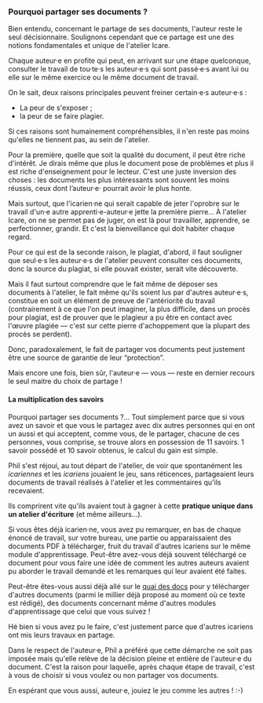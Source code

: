 ### Pourquoi partager ses documents ?

Bien entendu, concernant le partage de ses documents, l'auteur reste le seul décisionnaire. Soulignons cependant que ce partage est une des notions fondamentales et unique de l'atelier Icare.

Chaque auteur·e en profite qui peut, en arrivant sur une étape quelconque, consulter le travail de tou·te·s les auteur·e·s qui sont passé·e·s avant lui ou elle sur le même exercice ou le même document de travail.

On le sait, deux raisons principales peuvent freiner certain·e·s auteur·e·s :

* La peur de s'exposer ;
* la peur de se faire plagier.

Si ces raisons sont humainement compréhensibles, il n'en reste pas moins qu'elles ne tiennent pas, au sein de l'atelier.

Pour la première, quelle que soit la qualité du document, il peut être riche d'intérêt.
Je dirais même que plus le document pose de problèmes et plus il est riche d'enseignement pour le lecteur. C'est une juste inversion des choses : les documents les plus intéressants sont souvent les moins réussis, ceux dont l’auteur·e· pourrait avoir le plus honte.

Mais surtout, que l'icarien·ne qui serait capable de jeter l'oprobre sur le travail d'un·e autre apprenti·e-auteur·e jette la première pierre… À l'atelier Icare, on ne se permet pas de juger, on est là pour travailler, apprendre, se perfectionner, grandir. Et c'est la bienveillance qui doit habiter chaque regard.

Pour ce qui est de la seconde raison, le plagiat, d'abord, il faut souligner que seul·e·s les auteur·e·s de l'atelier peuvent consulter ces documents, donc la source du plagiat, si elle pouvait exister, serait vite découverte.

Mais il faut surtout comprendre que le fait même de déposer ses documents à l'atelier, le fait même qu'ils soient lus par d'autres auteur·e·s, constitue en soit un élément de preuve de l'antériorité du travail (contrairement à ce que l'on peut imaginer, la plus difficile, dans un procès pour plagiat, est de prouver que le plagieur a pu être en contact avec l'œuvre plagiée — c'est sur cette pierre d'achoppement que la plupart des procès se perdent).

Donc, paradoxalement, le fait de partager vos documents peut justement être une source de garantie de leur “protection”.

Mais encore une fois, bien sûr, l'auteur·e — vous — reste en dernier recours le seul maitre du choix de partage !

#### La multiplication des savoirs

Pourquoi partager ses documents&nbsp;?… Tout simplement parce que si vous avez un savoir et que vous le partagez avec dix autres personnes qui en ont un aussi et qui acceptent, comme vous, de le partager, chacune de ces personnes, vous comprise, se trouve alors en possession de 11 savoirs. 1 savoir possédé et 10 savoir obtenus, le calcul du gain est simple.

Phil s'est réjoui, au tout départ de l'atelier, de voir que spontanément les *icariennes* et les *icariens* jouaient le jeu, sans réticences, partageaient leurs documents de travail réalisés à l'atelier et les commentaires qu'ils recevaient.

Ils comprirent vite qu'ils avaient tout à gagner à cette **pratique unique dans un atelier d'écriture** (et même ailleurs…).

Si vous êtes déjà icarien·ne, vous avez pu remarquer, en bas de chaque énoncé de travail, sur votre bureau, une partie ou apparaissaient des documents PDF à télécharger, fruit du travail d'autres icariens sur le même module d'apprentissage. Peut-être avez-vous déjà souvent téléchargé ce document pour vous faire une idée de comment les autres auteurs avaient pu aborder le travail demandé et les remarques qui leur avaient été faites.

Peut-être êtes-vous aussi déjà allé sur le [quai des docs](qdd/home) pour y télécharger d'autres documents (parmi le millier déjà proposé au moment où ce texte est rédigé), des documents concernant même d'autres modules d'apprentissage que celui que vous suivez&nbsp;!

Hé bien si vous avez pu le faire, c'est justement parce que d'autres icariens ont mis leurs travaux en partage.

Dans le respect de l'auteur·e, Phil a préféré que cette démarche ne soit pas imposée mais qu'elle relève de la décision pleine et entière de l'auteur·e du document. C'est la raison pour laquelle, après chaque étape de travail, c'est à vous de choisir si vous voulez ou non partager vos documents.

En espérant que vous aussi, auteur·e, jouiez le jeu comme les autres&nbsp;! :-)
